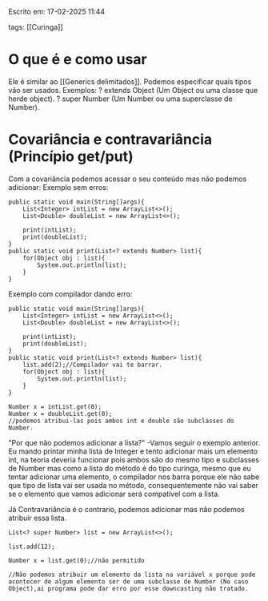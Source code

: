 Escrito em: 17-02-2025 11:44

tags: [[Curinga]]
# O que é e como usar

Ele é similar ao [[Generics delimitados]]. Podemos especificar quais tipos vão ser usados.
Exemplos: 
? extends Object (Um Object ou uma classe que herde object).
? super Number (Um Number ou uma superclasse de Number).
# Covariância e contravariância (Princípio get/put)

Com a covariância podemos acessar o seu conteúdo mas não podemos adicionar:
Exemplo sem erros:
```
public static void main(String[]args){
	List<Integer> intList = new ArrayList<>();
	List<Double> doubleList = new ArrayList<>();
	
	print(intList);
	print(doubleList);
}
public static void print(List<? extends Number> list){
	for(Object obj : list){
		System.out.println(list);
	}
}
```

Exemplo com compilador dando erro:
```
public static void main(String[]args){
	List<Integer> intList = new ArrayList<>();
	List<Double> doubleList = new ArrayList<>();
	
	print(intList);
	print(doubleList);
}
public static void print(List<? extends Number> list){
	list.add(2);//Compilador vai te barrar.
	for(Object obj : list){
		System.out.println(list);
	}
}

Number x = intList.get(0);
Number x = doubleList.get(0);
//podemos atribui-las pois ambos int e double são subclasses do Number.
```

"Por que não podemos adicionar a lista?"
-Vamos seguir o exemplo anterior. Eu mando printar minha lista de Integer e tento adicionar mais um elemento int, na teoria deveria funcionar pois ambos são do mesmo tipo e subclasses de Number mas como a lista do método é do tipo curinga, mesmo que eu tentar adicionar uma elemento, o compilador nos barra porque ele não sabe que tipo de lista vai ser usada no método, consequentemente não vai saber se o elemento que vamos adicionar será compatível com a lista. 

Já Contravariância é o contrario, podemos adicionar mas não podemos atribuir essa lista.
```
List<? super Number> list = new ArrayList<>();

list.add(12);

Number x = list.get(0);//não permitido

//Não podemos atribuir um elemento da lista na variável x porque pode acontecer de algum elemento ser de uma subclasse de Number (No caso Object),ai programa pode dar erro por esse downcasting não tratado.
```

